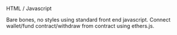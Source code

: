 HTML / Javascript

Bare bones, no styles using standard front end javascript. Connect wallet/fund contract/withdraw from contract using ethers.js.
